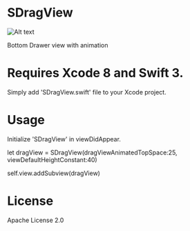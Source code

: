 # SDragView

![Alt text](https://github.com/DhruvinThumar/SDragView/master/IMG_0125.png)

Bottom Drawer view with animation

# Requires Xcode 8 and Swift 3.
Simply add 'SDragView.swift' file to your Xcode project.

# Usage

Initialize 'SDragView' in viewDidAppear.

let dragView = SDragView(dragViewAnimatedTopSpace:25, viewDefaultHeightConstant:40) 

self.view.addSubview(dragView)

# License
Apache License 2.0

